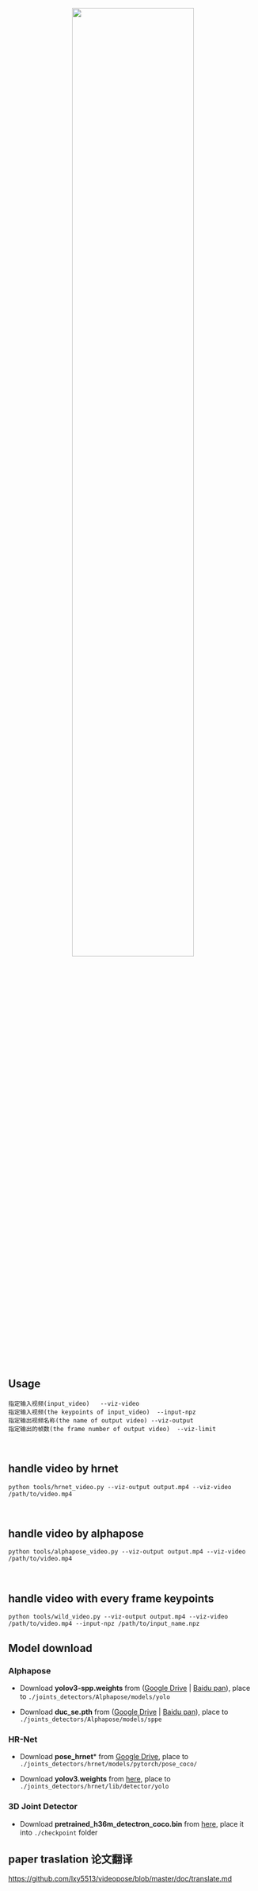 <p align="center"><img src="outputs/ap_kunkun.gif" width="70%" alt="" /></p>


## Usage

```
指定输入视频(input_video)   --viz-video
指定输入视频(the keypoints of input_video)  --input-npz
指定输出视频名称(the name of output video) --viz-output
指定输出的帧数(the frame number of output video)  --viz-limit
```

<br>

## handle video by hrnet
`python tools/hrnet_video.py --viz-output output.mp4 --viz-video /path/to/video.mp4`

<br>

## handle video by alphapose
`python tools/alphapose_video.py --viz-output output.mp4 --viz-video /path/to/video.mp4`

<br>

## handle video with every frame keypoints
`python tools/wild_video.py --viz-output output.mp4 --viz-video /path/to/video.mp4 --input-npz /path/to/input_name.npz`


## Model download

### Alphapose

- Download **yolov3-spp.weights** from ([Google Drive](https://drive.google.com/open?id=1D47msNOOiJKvPOXlnpyzdKA3k6E97NTC) | [Baidu pan](https://pan.baidu.com/s/1Zb2REEIk8tcahDa8KacPNA)),
  place to `./joints_detectors/Alphapose/models/yolo`

- Download **duc_se.pth** from ([Google Drive](https://drive.google.com/open?id=1OPORTWB2cwd5YTVBX-NE8fsauZJWsrtW) | [Baidu pan](https://pan.baidu.com/s/15jbRNKuslzm5wRSgUVytrA)),
  place to `./joints_detectors/Alphapose/models/sppe`

### HR-Net

- Download **pose_hrnet*** from [Google Drive](https://drive.google.com/drive/folders/1nzM_OBV9LbAEA7HClC0chEyf_7ECDXYA), 
  place to `./joints_detectors/hrnet/models/pytorch/pose_coco/`

- Download **yolov3.weights** from [here](https://pjreddie.com/media/files/yolov3.weights),
  place to `./joints_detectors/hrnet/lib/detector/yolo`

### 3D Joint Detector

- Download **pretrained_h36m_detectron_coco.bin** from [here](https://dl.fbaipublicfiles.com/video-pose-3d/pretrained_h36m_detectron_coco.bin),
  place it into `./checkpoint` folder

## paper traslation 论文翻译
https://github.com/lxy5513/videopose/blob/master/doc/translate.md


